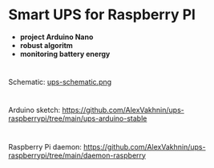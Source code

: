 # Smart UPS for Raspberry PI #
+ **project Arduino Nano**
+ **robust algoritm**
+ **monitoring battery energy**  
#
Schematic: [ups-schematic.png](https://github.com/AlexVakhnin/ups-raspberrypi/blob/main/ups-schematic.png)
#
Arduino sketch: https://github.com/AlexVakhnin/ups-raspberrypi/tree/main/ups-arduino-stable
#
Raspberry Pi daemon: https://github.com/AlexVakhnin/ups-raspberrypi/tree/main/daemon-raspberry
